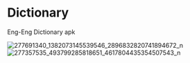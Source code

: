 # Dictionary
Eng-Eng Dictionary apk


![277691340_1382073145539546_2896832820741894672_n](https://user-images.githubusercontent.com/81573355/162227615-6bf709ec-835e-4395-a1dc-3f156bc179bf.jpg)
![277357535_493799285818651_4617804435354507543_n](https://user-images.githubusercontent.com/81573355/162227639-a3f14de9-f852-42a4-9279-0b6105fe1122.jpg)
